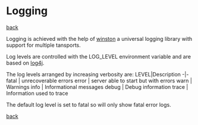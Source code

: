 # Logging
[back](../README.md)  

Logging is achieved with the help of [winston](https://www.npmjs.com/package/winston) a universal logging library with support for multiple tansports.

Log levels are controlled with the LOG_LEVEL environment variable and are based on [log4j](https://www.tutorialspoint.com/log4j/log4j_logging_levels.htm).  

The log levels arranged by increasing verbosity are:
LEVEL|Description
-|-
fatal | unrecoverable errors
error | server able to start but with errors
warn | Warnings
info | Informational messages
debug | Debug information
trace | Information used to trace

The default log level is set to fatal so will only show fatal error logs.  

[back](../README.md)  